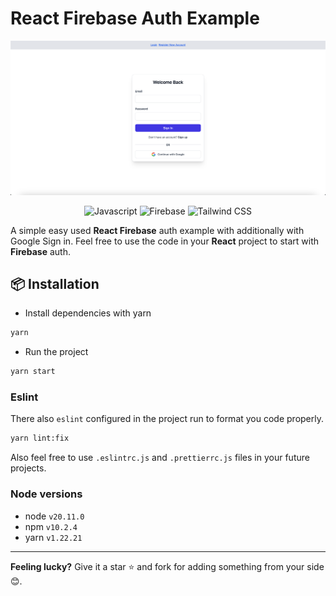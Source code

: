 # React Firebase Auth Example

![Screenshot](./public/screenshot.png)

<div align="center">
  <img src="https://img.shields.io/badge/javascript-%23323330.svg?style=for-the-badge&logo=javascript&logoColor=%23F7DF1E" alt="Javascript">
  <img src="https://img.shields.io/badge/firebase-%23039BE5.svg?style=for-the-badge&logo=firebase" alt="Firebase">
  <img src="https://img.shields.io/badge/tailwindcss-%2338B2AC.svg?style=for-the-badge&logo=tailwind-css&logoColor=white" alt="Tailwind CSS">
</div>

A simple easy used **React Firebase** auth example with additionally with Google Sign in. Feel free to use the code in your **React** project to start with **Firebase** auth.

## 📦 Installation 

- Install dependencies with yarn
```bash
yarn
```

- Run the project
```bash
yarn start
```

### Eslint

There also `eslint` configured in the project run to format you code properly.
```bash
yarn lint:fix
```

Also feel free to use `.eslintrc.js` and `.prettierrc.js` files in your future projects.

### Node versions
- node `v20.11.0`
- npm `v10.2.4`
- yarn `v1.22.21`

---

**Feeling lucky?** Give it a star ⭐ and fork for adding something from your side 😊.